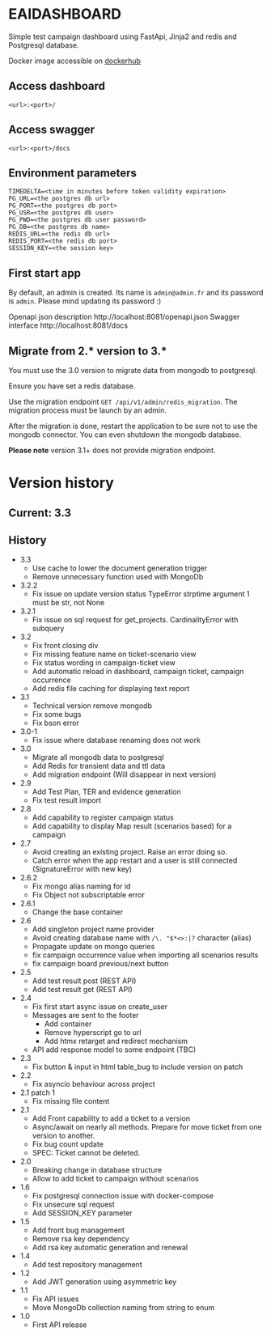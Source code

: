 # EAIDASHBOARD

Simple test campaign dashboard using FastApi, Jinja2 and redis and Postgresql database. 

Docker image accessible on [dockerhub](https://hub.docker.com/r/hiddengob/eaidashboard)

## Access dashboard

`<url>:<port>/`

## Access swagger

`<url>:<port>/docs`

## Environment parameters

```text
TIMEDELTA=<time in minutes before token validity expiration>
PG_URL=<the postgres db url>
PG_PORT=<the postgres db port>
PG_USR=<the postgres db user>
PG_PWD=<the postgres db user password>
PG_DB=<the postgres db name>
REDIS_URL=<the redis db url>
REDIS_PORT=<the redis db port>
SESSION_KEY=<the session key>
```

## First start app

By default, an admin is created. Its name is `admin@admin.fr` and its password is `admin`. Please mind updating its password :)

Openapi json description http://localhost:8081/openapi.json
Swagger interface http://localhost:8081/docs

## Migrate from 2.* version to 3.*

You must use the 3.0 version to migrate data from mongodb to postgresql.

Ensure you have set a redis database. 

Use the migration endpoint `GET /api/v1/admin/redis_migration`. The migration process must be launch by an admin.

After the migration is done, restart the application to be sure not to use the mongodb connector. You can even shutdown the mongodb database.

**Please note** version 3.1+ does not provide migration endpoint.

# Version history

## Current: 3.3

## History
- 3.3
  - Use cache to lower the document generation trigger
  - Remove unnecessary function used with MongoDb
- 3.2.2
  - Fix issue on update version status TypeError strptime argument 1 must be str, not None
- 3.2.1
  - Fix issue on sql request for get_projects. CardinalityError with subquery
- 3.2
  - Fix front closing div
  - Fix missing feature name on ticket-scenario view
  - Fix status wording in campaign-ticket view
  - Add automatic reload in dashboard, campaign ticket, campaign occurrence
  - Add redis file caching for displaying text report
- 3.1
  - Technical version remove mongodb
  - Fix some bugs
  - Fix bson error
- 3.0-1
  - Fix issue where database renaming does not work
- 3.0
  - Migrate all mongodb data to postgresql
  - Add Redis for transient data and ttl data
  - Add migration endpoint (Will disappear in next version)
- 2.9
  - Add Test Plan, TER and evidence generation
  - Fix test result import
- 2.8
  - Add capability to register campaign status
  - Add capability to display Map result (scenarios based) for a campaign
- 2.7
  - Avoid creating an existing project. Raise an error doing so.
  - Catch error when the app restart and a user is still connected (SignatureError with new key)
- 2.6.2
  - Fix mongo alias naming for id
  - Fix Object not subscriptable error
- 2.6.1
  - Change the base container
- 2.6
  - Add singleton project name provider
  - Avoid creating database name with `/\. "$*<>:|?` character (alias)
  - Propagate update on mongo queries
  - fix campaign occurrence value when importing all scenarios results
  - fix campaign board previous/next button
- 2.5
  - Add test result post (REST API)
  - Add test result get (REST API)
- 2.4
  - Fix first start async issue on create_user
  - Messages are sent to the footer
    - Add container
    - Remove hyperscript go to url
    - Add htmx retarget and redirect mechanism
  - API add response model to some endpoint (TBC)
- 2.3
  - Fix button & input in html table_bug to include version on patch
- 2.2
  - Fix asyncio behaviour across project
- 2.1 patch 1
  - Fix missing file content
- 2.1
  - Add Front capability to add a ticket to a version
  - Async/await on nearly all methods. Prepare for move ticket from one version to another.
  - Fix bug count update
  - SPEC: Ticket cannot be deleted.
- 2.0
  - Breaking change in database structure
  - Allow to add ticket to campaign without scenarios
- 1.6
  - Fix postgresql connection issue with docker-compose
  - Fix unsecure sql request
  - Add SESSION_KEY parameter
- 1.5
  - Add front bug management
  - Remove rsa key dependency
  - Add rsa key automatic generation and renewal
- 1.4
  - Add test repository management
- 1.2
  - Add JWT generation using asymmetric key
- 1.1
  - Fix API issues
  - Move MongoDb collection naming from string to enum
- 1.0
  - First API release